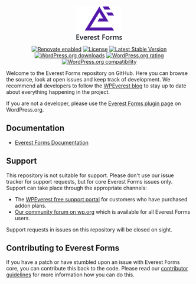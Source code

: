 <p align="center"><a href="https://everestforms.net/"><img src=".github/logo.png" alt="Everest Forms"></a></p>

<p align="center">
  <a href="https://renovateapp.com/"><img src="https://img.shields.io/badge/renovate-enabled-brightgreen.svg" alt="Renovate enabled"></a>
  <a href="https://www.gnu.org/licenses/gpl-3.0.html"><img src="https://img.shields.io/badge/license-GPL--3.0%2B-orange.svg" alt="License"></a>
  <a href="https://wordpress.org/plugins/everest-forms/"><img src="https://img.shields.io/wordpress/plugin/v/everest-forms.svg" alt="Latest Stable Version"></a>
  <a href="https://wordpress.org/plugins/everest-forms/advanced/"><img src="https://img.shields.io/wordpress/plugin/dt/everest-forms.svg" alt="WordPress.org downloads"></a>
  <a href="https://wordpress.org/support/plugin/everest-forms/reviews/"><img src="https://img.shields.io/wordpress/plugin/r/everest-forms.svg" alt="WordPress.org rating"></a>
  <a href="https://wordpress.org/plugins/everest-forms/"><img src="https://img.shields.io/wordpress/plugin/tested/everest-forms.svg" alt="WordPress.org compatibility"></a>
</p>

Welcome to the Everest Forms repository on GitHub. Here you can browse the source, look at open issues and keep track of development. We recommend all developers to follow the [WPEverest blog](https://wpeverest.com/blog/) to stay up to date about everything happening in the project.

If you are not a developer, please use the [Everest Forms plugin page](https://wordpress.org/plugins/everest-forms/) on WordPress.org.

## Documentation
* [Everest Forms Documentation](https://docs.everestforms.net/)

## Support
This repository is not suitable for support. Please don't use our issue tracker for support requests, but for core Everest Forms issues only. Support can take place through the appropriate channels:

* The [WPEverest free support portal](https://everestforms.net/support/) for customers who have purchased addon plans.
* [Our community forum on wp.org](https://wordpress.org/support/plugin/everest-forms) which is available for all Everest Forms users.

Support requests in issues on this repository will be closed on sight.

## Contributing to Everest Forms
If you have a patch or have stumbled upon an issue with Everest Forms core, you can contribute this back to the code. Please read our [contributor guidelines](.github/CONTRIBUTING.md) for more information how you can do this.
